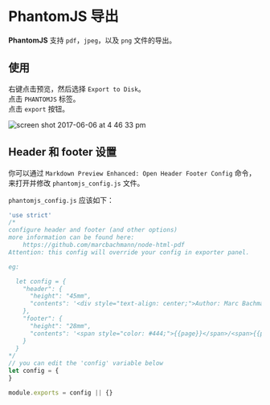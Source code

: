 # PhantomJS 导出  

**PhantomJS** 支持 `pdf`，`jpeg`，以及 `png` 文件的导出。  

## 使用
右键点击预览，然后选择 `Export to Disk`。    
点击 `PHANTOMJS` 标签。     
点击 `export` 按钮。    

![screen shot 2017-06-06 at 4 46 33 pm](https://user-images.githubusercontent.com/1908863/26853700-a85dba6a-4ad8-11e7-9d42-78b1e4249e83.png)

## Header 和 footer 设置
你可以通过 `Markdown Preview Enhanced: Open Header Footer Config` 命令，来打开并修改 `phantomjs_config.js` 文件。  

`phantomjs_config.js` 应该如下：    


```javascript
'use strict'
/*
configure header and footer (and other options)
more information can be found here:
    https://github.com/marcbachmann/node-html-pdf
Attention: this config will override your config in exporter panel.

eg:

  let config = {
    "header": {
      "height": "45mm",
      "contents": '<div style="text-align: center;">Author: Marc Bachmann</div>'
    },
    "footer": {
      "height": "28mm",
      "contents": '<span style="color: #444;">{{page}}</span>/<span>{{pages}}</span>'
    }
  }
*/
// you can edit the 'config' variable below
let config = {
}

module.exports = config || {}
```

